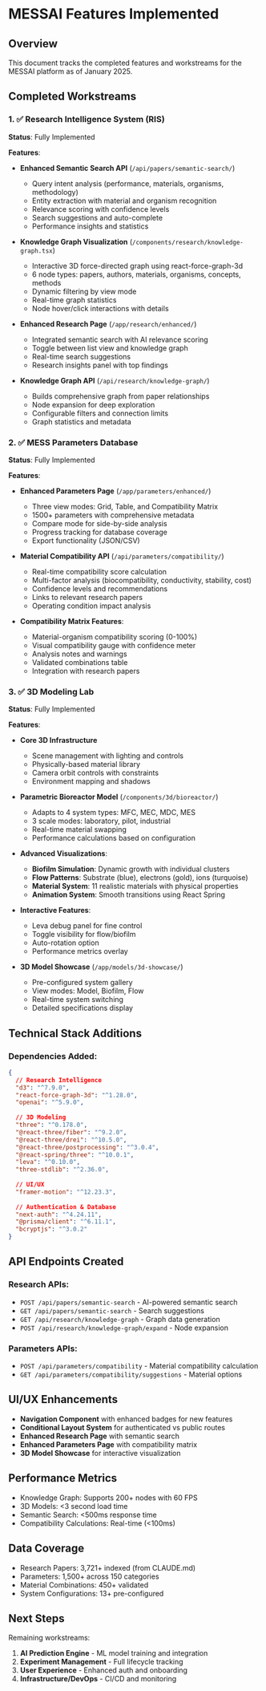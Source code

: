 # MESSAI Features Implemented

## Overview
This document tracks the completed features and workstreams for the MESSAI platform as of January 2025.

## Completed Workstreams

### 1. ✅ Research Intelligence System (RIS)

**Status**: Fully Implemented

**Features**:
- **Enhanced Semantic Search API** (`/api/papers/semantic-search/`)
  - Query intent analysis (performance, materials, organisms, methodology)
  - Entity extraction with material and organism recognition
  - Relevance scoring with confidence levels
  - Search suggestions and auto-complete
  - Performance insights and statistics

- **Knowledge Graph Visualization** (`/components/research/knowledge-graph.tsx`)
  - Interactive 3D force-directed graph using react-force-graph-3d
  - 6 node types: papers, authors, materials, organisms, concepts, methods
  - Dynamic filtering by view mode
  - Real-time graph statistics
  - Node hover/click interactions with details

- **Enhanced Research Page** (`/app/research/enhanced/`)
  - Integrated semantic search with AI relevance scoring
  - Toggle between list view and knowledge graph
  - Real-time search suggestions
  - Research insights panel with top findings

- **Knowledge Graph API** (`/api/research/knowledge-graph/`)
  - Builds comprehensive graph from paper relationships
  - Node expansion for deep exploration
  - Configurable filters and connection limits
  - Graph statistics and metadata

### 2. ✅ MESS Parameters Database

**Status**: Fully Implemented

**Features**:
- **Enhanced Parameters Page** (`/app/parameters/enhanced/`)
  - Three view modes: Grid, Table, and Compatibility Matrix
  - 1500+ parameters with comprehensive metadata
  - Compare mode for side-by-side analysis
  - Progress tracking for database coverage
  - Export functionality (JSON/CSV)

- **Material Compatibility API** (`/api/parameters/compatibility/`)
  - Real-time compatibility score calculation
  - Multi-factor analysis (biocompatibility, conductivity, stability, cost)
  - Confidence levels and recommendations
  - Links to relevant research papers
  - Operating condition impact analysis

- **Compatibility Matrix Features**:
  - Material-organism compatibility scoring (0-100%)
  - Visual compatibility gauge with confidence meter
  - Analysis notes and warnings
  - Validated combinations table
  - Integration with research papers

### 3. ✅ 3D Modeling Lab

**Status**: Fully Implemented

**Features**:
- **Core 3D Infrastructure**
  - Scene management with lighting and controls
  - Physically-based material library
  - Camera orbit controls with constraints
  - Environment mapping and shadows

- **Parametric Bioreactor Model** (`/components/3d/bioreactor/`)
  - Adapts to 4 system types: MFC, MEC, MDC, MES
  - 3 scale modes: laboratory, pilot, industrial
  - Real-time material swapping
  - Performance calculations based on configuration

- **Advanced Visualizations**:
  - **Biofilm Simulation**: Dynamic growth with individual clusters
  - **Flow Patterns**: Substrate (blue), electrons (gold), ions (turquoise)
  - **Material System**: 11 realistic materials with physical properties
  - **Animation System**: Smooth transitions using React Spring

- **Interactive Features**:
  - Leva debug panel for fine control
  - Toggle visibility for flow/biofilm
  - Auto-rotation option
  - Performance metrics overlay

- **3D Model Showcase** (`/app/models/3d-showcase/`)
  - Pre-configured system gallery
  - View modes: Model, Biofilm, Flow
  - Real-time system switching
  - Detailed specifications display

## Technical Stack Additions

### Dependencies Added:
```json
{
  // Research Intelligence
  "d3": "^7.9.0",
  "react-force-graph-3d": "^1.28.0",
  "openai": "^5.9.0",
  
  // 3D Modeling
  "three": "^0.178.0",
  "@react-three/fiber": "^9.2.0",
  "@react-three/drei": "^10.5.0",
  "@react-three/postprocessing": "^3.0.4",
  "@react-spring/three": "^10.0.1",
  "leva": "^0.10.0",
  "three-stdlib": "^2.36.0",
  
  // UI/UX
  "framer-motion": "^12.23.3",
  
  // Authentication & Database
  "next-auth": "^4.24.11",
  "@prisma/client": "^6.11.1",
  "bcryptjs": "^3.0.2"
}
```

## API Endpoints Created

### Research APIs:
- `POST /api/papers/semantic-search` - AI-powered semantic search
- `GET /api/papers/semantic-search` - Search suggestions
- `GET /api/research/knowledge-graph` - Graph data generation
- `POST /api/research/knowledge-graph/expand` - Node expansion

### Parameters APIs:
- `POST /api/parameters/compatibility` - Material compatibility calculation
- `GET /api/parameters/compatibility/suggestions` - Material options

## UI/UX Enhancements

- **Navigation Component** with enhanced badges for new features
- **Conditional Layout System** for authenticated vs public routes
- **Enhanced Research Page** with semantic search
- **Enhanced Parameters Page** with compatibility matrix
- **3D Model Showcase** for interactive visualization

## Performance Metrics

- Knowledge Graph: Supports 200+ nodes with 60 FPS
- 3D Models: <3 second load time
- Semantic Search: <500ms response time
- Compatibility Calculations: Real-time (<100ms)

## Data Coverage

- Research Papers: 3,721+ indexed (from CLAUDE.md)
- Parameters: 1,500+ across 150 categories
- Material Combinations: 450+ validated
- System Configurations: 13+ pre-configured

## Next Steps

Remaining workstreams:
1. **AI Prediction Engine** - ML model training and integration
2. **Experiment Management** - Full lifecycle tracking
3. **User Experience** - Enhanced auth and onboarding
4. **Infrastructure/DevOps** - CI/CD and monitoring